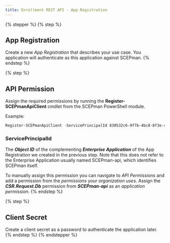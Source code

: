 ```yaml
---
title: Enrollment REST API - App Registration
---
```


{% stepper %}
{% step %}
## App Registration

Create a new _App Registration_ that describes your use case. You application will authenticate as this application against SCEPman.
{% endstep %}

{% step %}
## API Permission

Assign the required permissions by running the **Register-SCEPmanApiClient** cmdlet from the SCEPman PowerShell module.

Example:&#x20;

```powershell
Register-SCEPmanApiClient -ServicePrincipalId 830532c6-9f7b-4bc8-8f3e-43443344ab2d
```

### ServicePrincipalId

The _**Object ID**_ of the complementing _**Enterprise Application**_ of the App Registration we created in the previous step. Note that this does not refer to the Enterprise Application usually named SCEPman-api, which identifies SCEPman itself.

To manually assign this permission you can navigate to _API Permissions_ and add a permission from the _permissions your organization uses_. Assign the _**CSR.Request.Db**_ permission from _**SCEPman-api**_ as an _application permission_.
{% endstep %}

{% step %}
## Client Secret

Create a client secret as a password to authenticate the application later.
{% endstep %}
{% endstepper %}
